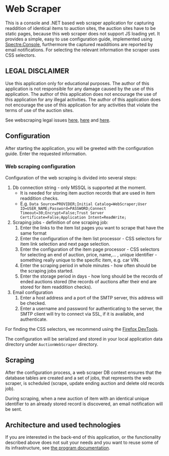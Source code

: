 # Web Scraper

This is a console and .NET based web scraper application for capturing readdition of identical items to auction sites, the auction sites have to be static pages, because this web scraper does not support JS loading yet. It provides a simple, easy to use configuration guide, implemented using [Spectre.Console](https://spectreconsole.net/), furthermore the captured readditions are reported by email notifications. For selecting the relevant information the scraper uses CSS selectors.

## LEGAL DISCLAIMER

Use this application only for educational purposes. The author of this application is not responsible for any damage caused by the use of this application. The author of this application does not encourage the use of this application for any illegal activities. The author of this application does not encourage the use of this application for any activities that violate the terms of use of the auction sites.

See webscraping legal issues [here](https://en.wikipedia.org/wiki/Web_scraping#Legal_issues), [here](https://research.aimultiple.com/web-scraping-ethics/) and [here](https://en.wikipedia.org/wiki/Robots.txt).

## Configuration

After starting the application, you will be greeted with the configuration guide. Enter the requested information.

### Web scraping configuration

Configuration of the web scraping is divided into several steps:

1. Db connection string - only MSSQL is supported at the moment.
   - It is needed for storing item auction records that are used in item readdition checks. 
   - E.g. `Data Source=PROVIDER;Initial Catalog=WebScraper;User ID=USER_NAME;Password=PASSWORD;Connect Timeout=30;Encrypt=False;Trust Server Certificate=False;Application Intent=ReadWrite;`
2. Scraping jobs - definition of one scraping job:
   1. Enter the links to the item list pages you want to scrape that have the same format
   2. Enter the configuration of the item list processor - CSS selectors for item link selection and next page selection.
   3. Enter the configuration of the item page processor - CSS selectors for selecting an end of auction, price, name,... , unique identifier - something really unique to the specific item, e.g. car VIN.
   4. Enter the scraping period in whole minutes - how often should be the scraping jobs started.
   5. Enter the storage period in days - how long should be the records of ended auctions stored (the records of auctions after their end are stored for item readdition checks).
3. Email configuration
   1. Enter a host address and a port of the SMTP server, this address will be checked.
   2. Enter a username and password for authenticating to the server, the SMTP client will try to connect via SSL, if it is available, and authenticate.

For finding the CSS selectors, we recommend using the [Firefox DevTools](https://firefox-source-docs.mozilla.org/devtools-user/).

The configuration will be serialized and stored in your local application data directory under `AuctionWebScraper` directory.

## Scraping

After the configuration process, a web scraper DB context ensures that the database tables are created and a set of jobs, that represents the web scraper, is scheduled (scrape, update ending auction and delete old records job).

During scraping, when a new auction of item with an identical unique identifier to an already stored record is discovered, an email notification will be sent. 

## Architecture and used technologies

If you are interested in the back-end of this application, or the functionality described above does not suit your needs and you want to reuse some of its infrastructure, see [the program documentation](Docs/ProgramDocumentation.md).   
